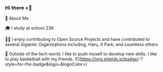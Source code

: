 ### Hi there <👋

🚀 About Me

🎓 I study at school 338

👨‍💻 I enjoy contributing to Open Source Projects and have contributed to several Gigantic Organizations including, Haru, It Park, and countless others

🏀 Outside of the tech world, I like to push myself to develop new skills. I like to play basketball with my friends.
 ![<Badge Name>](https://img.shields.io/badge/<Badge Text>-<Background Color>?style=for-the-badge&logo=<Icon Name>&logoColor=<Logo Color>)
